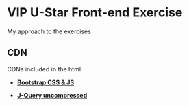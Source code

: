 # VIP U-Star Front-end Exercise

My approach to the exercises

## CDN

CDNs included in the html

- [**Bootstrap CSS & JS**](https://getbootstrap.com/docs/4.1/getting-started/introduction/)

- [**J-Query uncompressed**](https://code.jquery.com/)
